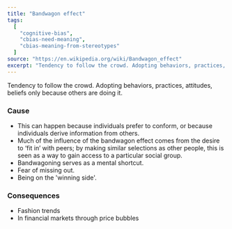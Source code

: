 ```yaml
---
title: "Bandwagon effect"
tags:
  [
    "cognitive-bias",
    "cbias-need-meaning",
    "cbias-meaning-from-stereotypes"
  ]
source: "https://en.wikipedia.org/wiki/Bandwagon_effect"
excerpt: "Tendency to follow the crowd. Adopting behaviors, practices, attitudes, beliefs only because others are doing it."
---
```


Tendency to follow the crowd. Adopting behaviors, practices, attitudes, beliefs only because others are doing it.

### Cause

- This can happen because individuals prefer to conform, or because individuals derive information from others.     
- Much of the influence of the bandwagon effect comes from the desire to ‘fit in’ with peers; by making similar selections as other people, this is seen as a way to gain access to a particular social group.
- Bandwagoning serves as a mental shortcut.
- Fear of missing out.
- Being on the 'winning side'.


### Consequences

- Fashion trends
- In financial markets through price bubbles


